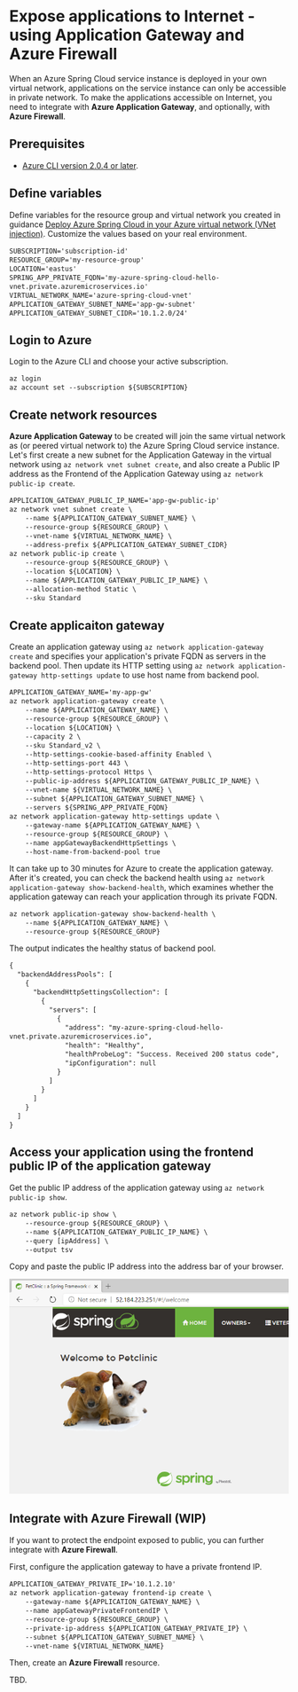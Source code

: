 # Expose applications to Internet - using Application Gateway and Azure Firewall

When an Azure Spring Cloud service instance is deployed in your own virtual network, applications on the service instance can only be accessible in private network. To make the applications accessible on Internet, you need to integrate with **Azure Application Gateway**, and optionally, with **Azure Firewall**.

## Prerequisites

- [Azure CLI version 2.0.4 or later](https://docs.microsoft.com/en-us/cli/azure/install-azure-cli).

## Define variables

Define variables for the resource group and virtual network you created in guidance [Deploy Azure Spring Cloud in your Azure virtual network (VNet injection)](01-deploy-azure-spring-cloud-in-your-vnet.md). Customize the values based on your real environment.

```
SUBSCRIPTION='subscription-id'
RESOURCE_GROUP='my-resource-group'
LOCATION='eastus'
SPRING_APP_PRIVATE_FQDN='my-azure-spring-cloud-hello-vnet.private.azuremicroservices.io'
VIRTUAL_NETWORK_NAME='azure-spring-cloud-vnet'
APPLICATION_GATEWAY_SUBNET_NAME='app-gw-subnet'
APPLICATION_GATEWAY_SUBNET_CIDR='10.1.2.0/24'
```

## Login to Azure

Login to the Azure CLI and choose your active subscription.

```
az login
az account set --subscription ${SUBSCRIPTION}
```

## Create network resources

**Azure Application Gateway** to be created will join the same virtual network as (or peered virtual network to) the Azure Spring Cloud service instance. Let's first create a new subnet for the Application Gateway in the virtual network using `az network vnet subnet create`, and also create a Public IP address as the Frontend of the Application Gateway using `az network public-ip create`.

```
APPLICATION_GATEWAY_PUBLIC_IP_NAME='app-gw-public-ip'
az network vnet subnet create \
    --name ${APPLICATION_GATEWAY_SUBNET_NAME} \
    --resource-group ${RESOURCE_GROUP} \
    --vnet-name ${VIRTUAL_NETWORK_NAME} \
    --address-prefix ${APPLICATION_GATEWAY_SUBNET_CIDR}
az network public-ip create \
    --resource-group ${RESOURCE_GROUP} \
    --location ${LOCATION} \
    --name ${APPLICATION_GATEWAY_PUBLIC_IP_NAME} \
    --allocation-method Static \
    --sku Standard
```

## Create applicaiton gateway

Create an application gateway using `az network application-gateway create` and specifies your application's private FQDN as servers in the backend pool. Then update its HTTP setting using `az network application-gateway http-settings update` to use host name from backend pool.

```
APPLICATION_GATEWAY_NAME='my-app-gw'
az network application-gateway create \
    --name ${APPLICATION_GATEWAY_NAME} \
    --resource-group ${RESOURCE_GROUP} \
    --location ${LOCATION} \
    --capacity 2 \
    --sku Standard_v2 \
    --http-settings-cookie-based-affinity Enabled \
    --http-settings-port 443 \
    --http-settings-protocol Https \
    --public-ip-address ${APPLICATION_GATEWAY_PUBLIC_IP_NAME} \
    --vnet-name ${VIRTUAL_NETWORK_NAME} \
    --subnet ${APPLICATION_GATEWAY_SUBNET_NAME} \
    --servers ${SPRING_APP_PRIVATE_FQDN}
az network application-gateway http-settings update \
    --gateway-name ${APPLICATION_GATEWAY_NAME} \
    --resource-group ${RESOURCE_GROUP} \
    --name appGatewayBackendHttpSettings \
    --host-name-from-backend-pool true
```

It can take up to 30 minutes for Azure to create the application gateway. After it's created, you can check the backend health using `az network application-gateway show-backend-health`, which examines whether the application gateway can reach your application through its private FQDN.

```
az network application-gateway show-backend-health \
    --name ${APPLICATION_GATEWAY_NAME} \
    --resource-group ${RESOURCE_GROUP}
```

The output indicates the healthy status of backend pool.

```
{
  "backendAddressPools": [
    {
      "backendHttpSettingsCollection": [
        {
          "servers": [
            {
              "address": "my-azure-spring-cloud-hello-vnet.private.azuremicroservices.io",
              "health": "Healthy",
              "healthProbeLog": "Success. Received 200 status code",
              "ipConfiguration": null
            }
          ]
        }
      ]
    }
  ]
}
```

## Access your application using the frontend public IP of the application gateway

Get the public IP address of the application gateway using `az network public-ip show`.

```
az network public-ip show \
    --resource-group ${RESOURCE_GROUP} \
    --name ${APPLICATION_GATEWAY_PUBLIC_IP_NAME} \
    --query [ipAddress] \
    --output tsv
```

Copy and paste the public IP address into the address bar of your browser.

  ![](images/manage-virtual-network/app-gw-public-ip.png)

## Integrate with Azure Firewall (WIP)

If you want to protect the endpoint exposed to public, you can further integrate with **Azure Firewall**.

First, configure the application gateway to have a private frontend IP.

```
APPLICATION_GATEWAY_PRIVATE_IP='10.1.2.10'
az network application-gateway frontend-ip create \
    --gateway-name ${APPLICATION_GATEWAY_NAME} \
    --name appGatewayPrivateFrontendIP \
    --resource-group ${RESOURCE_GROUP} \
    --private-ip-address ${APPLICATION_GATEWAY_PRIVATE_IP} \
    --subnet ${APPLICATION_GATEWAY_SUBNET_NAME} \
    --vnet-name ${VIRTUAL_NETWORK_NAME}
```

Then, create an **Azure Firewall** resource.

TBD.
